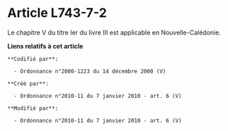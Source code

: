 # Article L743-7-2

Le chapitre V du titre Ier du livre III est applicable en Nouvelle-Calédonie.

**Liens relatifs à cet article**

	**Codifié par**:

	  - Ordonnance n°2000-1223 du 14 décembre 2000 (V)

	**Créé par**:

	  - Ordonnance n°2010-11 du 7 janvier 2010 - art. 6 (V)

	**Modifié par**:

	  - Ordonnance n°2010-11 du 7 janvier 2010 - art. 6 (V)
